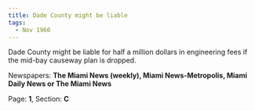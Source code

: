 ```yaml
---  
title: Dade County might be liable  
tags:  
  - Nov 1960  
---  
```

  
Dade County might be liable for half a million dollars in engineering fees if the mid-bay causeway plan is dropped.  
  
Newspapers: **The Miami News (weekly), Miami News-Metropolis, Miami Daily News or The Miami News**  
  
Page: **1**, Section: **C** 
